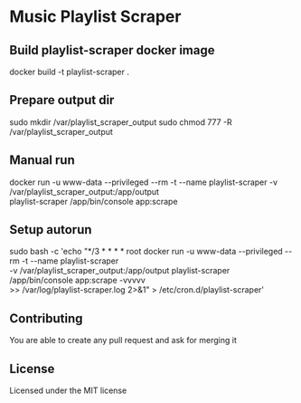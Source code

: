 Music Playlist Scraper
======================

Build playlist-scraper docker image
-----------------------------------
docker build -t playlist-scraper .

Prepare output dir
------------------
sudo mkdir /var/playlist_scraper_output
sudo chmod 777 -R /var/playlist_scraper_output

Manual run
----------
docker run -u www-data --privileged --rm -t --name playlist-scraper -v /var/playlist_scraper_output:/app/output \
    playlist-scraper /app/bin/console app:scrape

Setup autorun
-------------
sudo bash -c 'echo "*/3 * * * * root docker run -u www-data --privileged --rm -t --name playlist-scraper \
    -v /var/playlist_scraper_output:/app/output playlist-scraper /app/bin/console app:scrape -vvvvv  \
    >> /var/log/playlist-scraper.log 2>&1" > /etc/cron.d/playlist-scraper'

Contributing
------------
You are able to create any pull request and ask for merging it

License
-------
Licensed under the MIT license